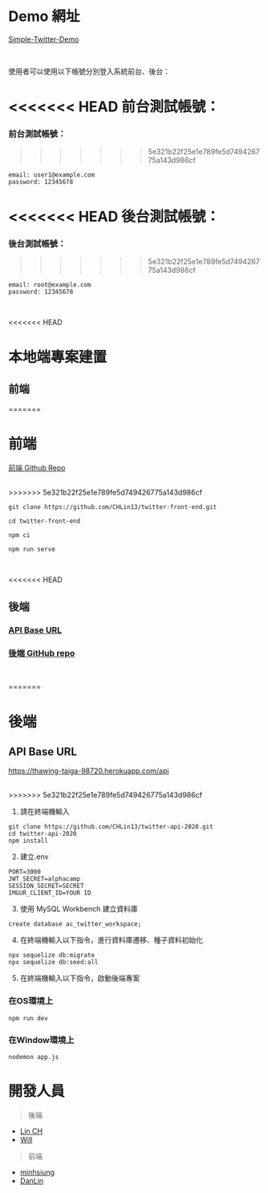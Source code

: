 # Demo 網址

[Simple-Twitter-Demo](https://mhsiungw.github.io/Simple-Twitter-feature-chatroom)

<br />

使用者可以使用以下帳號分別登入系統前台、後台：

<<<<<<< HEAD
前台測試帳號：
=======
### 前台測試帳號：
>>>>>>> 5e321b22f25e1e789fe5d749426775a143d986cf

```
email: user1@example.com
password: 12345678
```

<<<<<<< HEAD
後台測試帳號：
=======
### 後台測試帳號：
>>>>>>> 5e321b22f25e1e789fe5d749426775a143d986cf

```
email: root@example.com
password: 12345678
```


<br />

<<<<<<< HEAD
# 本地端專案建置
## 前端
=======
# 前端

[前端 Github Repo](https://github.com/CHLin13/twitter-front-end)

<br />
>>>>>>> 5e321b22f25e1e789fe5d749426775a143d986cf

<br />

```
git clone https://github.com/CHLin13/twitter-front-end.git
```
```
cd twitter-front-end
```
```
npm ci
```
```
npm run serve
```

<br />

<<<<<<< HEAD
## 後端

### [API Base URL](https://thawing-taiga-98720.herokuapp.com/api)
### [後端 GitHub repo](https://github.com/CHLin13/twitter-api-2020)

<br />

=======
# 後端

## API Base URL

https://thawing-taiga-98720.herokuapp.com/api

<br />
>>>>>>> 5e321b22f25e1e789fe5d749426775a143d986cf


1. 請在終端機輸入

```
git clone https://github.com/CHLin13/twitter-api-2020.git
cd twitter-api-2020
npm install
```

2. 建立.env

```
PORT=3000
JWT_SECRET=alphacamp
SESSION_SECRET=SECRET
IMGUR_CLIENT_ID=YOUR ID
```

3. 使用 MySQL Workbench 建立資料庫

```
create database ac_twitter_workspace;
```

4. 在終端機輸入以下指令，進行資料庫遷移、種子資料初始化

```
npx sequelize db:migrate
npx sequelize db:seed:all
```

5. 在終端機輸入以下指令，啟動後端專案
### 在OS環境上
```
npm run dev
```
### 在Window環境上
```
nodemon app.js
```
# 開發人員

> 後端

- [Lin CH](https://github.com/CHLin13)
- [Will](https://github.com/Will413028)

> 前端

- [minhsiung](https://github.com/mhsiungw)
- [DanLin](https://github.com/iita71737)




